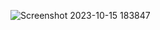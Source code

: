 
![Screenshot 2023-10-15 183847](https://github.com/yabetsg/Enabling-the-Circular-Economy-by-Bringing-AI-to-Resale/assets/112116586/a337ce44-6987-4e80-a222-1cdd25faba66)
